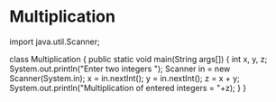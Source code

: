# Multiplication

import java.util.Scanner;
 
class Multiplication
{
   public static void main(String args[])
   {
      int x, y, z;
      System.out.println("Enter two integers ");
      Scanner in = new Scanner(System.in);
      x = in.nextInt();
      y = in.nextInt();
      z = x + y;
      System.out.println("Multiplication of entered integers = "+z);
   }
}
